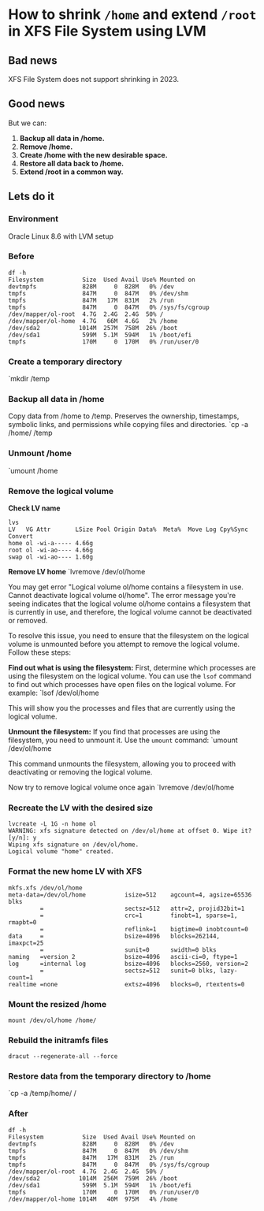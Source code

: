 # How to shrink `/home` and extend `/root` in XFS File System using LVM
## Bad news
XFS File System does not support shrinking in 2023.
## Good news
But we can:
1. **Backup all data in /home.**
2. **Remove /home.**
3. **Create /home with the new desirable space.**
4. **Restore all data back to /home.**
5. **Extend /root in a common way.**
## Lets do it
### Environment
Oracle Linux 8.6 with LVM setup
### Before
```
df -h
Filesystem           Size  Used Avail Use% Mounted on
devtmpfs             828M     0  828M   0% /dev
tmpfs                847M     0  847M   0% /dev/shm
tmpfs                847M   17M  831M   2% /run
tmpfs                847M     0  847M   0% /sys/fs/cgroup
/dev/mapper/ol-root  4.7G  2.4G  2.4G  50% /
/dev/mapper/ol-home  4.7G   66M  4.6G   2% /home
/dev/sda2           1014M  257M  758M  26% /boot
/dev/sda1            599M  5.1M  594M   1% /boot/efi
tmpfs                170M     0  170M   0% /run/user/0
```
### Create a temporary directory
`mkdir /temp
### Backup all data in /home
Copy data from /home to /temp. Preserves the ownership, timestamps, symbolic links, and permissions while copying files and directories.
`cp -a /home/ /temp
### Unmount /home
`umount /home
### Remove the logical volume
**Check LV name**
```
lvs
LV   VG Attr       LSize Pool Origin Data%  Meta%  Move Log Cpy%Sync Convert
home ol -wi-a----- 4.66g
root ol -wi-ao---- 4.66g
swap ol -wi-ao---- 1.60g
```

**Remove LV home**
`lvremove /dev/ol/home

You may get error "Logical volume ol/home contains a filesystem in use. Cannot deactivate logical volume ol/home". The error message you're seeing indicates that the logical volume ol/home contains a filesystem that is currently in use, and therefore, the logical volume cannot be deactivated or removed.

To resolve this issue, you need to ensure that the filesystem on the logical volume is unmounted before you attempt to remove the logical volume. Follow these steps:

**Find out what is using the filesystem:** First, determine which processes are using the filesystem on the logical volume. You can use the `lsof` command to find out which processes have open files on the logical volume. For example:
`lsof /dev/ol/home

This will show you the processes and files that are currently using the logical volume.

**Unmount the filesystem:** If you find that processes are using the filesystem, you need to unmount it. Use the `umount` command:
`umount /dev/ol/home

This command unmounts the filesystem, allowing you to proceed with deactivating or removing the logical volume.

Now try to remove logical volume once again
`lvremove /dev/ol/home
### Recreate the LV with the desired size
```
lvcreate -L 1G -n home ol
WARNING: xfs signature detected on /dev/ol/home at offset 0. Wipe it? [y/n]: y
Wiping xfs signature on /dev/ol/home.
Logical volume "home" created.
```

### Format the new home LV with XFS
```
mkfs.xfs /dev/ol/home
meta-data=/dev/ol/home           isize=512    agcount=4, agsize=65536 blks
         =                       sectsz=512   attr=2, projid32bit=1
         =                       crc=1        finobt=1, sparse=1, rmapbt=0
         =                       reflink=1    bigtime=0 inobtcount=0
data     =                       bsize=4096   blocks=262144, imaxpct=25
         =                       sunit=0      swidth=0 blks
naming   =version 2              bsize=4096   ascii-ci=0, ftype=1
log      =internal log           bsize=4096   blocks=2560, version=2
         =                       sectsz=512   sunit=0 blks, lazy-count=1
realtime =none                   extsz=4096   blocks=0, rtextents=0
```

### Mount the resized /home
`mount /dev/ol/home /home/`

### Rebuild the initramfs files
`dracut --regenerate-all --force`
### Restore data from the temporary directory to /home
`cp -a /temp/home/ /

### After
```
df -h
Filesystem           Size  Used Avail Use% Mounted on
devtmpfs             828M     0  828M   0% /dev
tmpfs                847M     0  847M   0% /dev/shm
tmpfs                847M   17M  831M   2% /run
tmpfs                847M     0  847M   0% /sys/fs/cgroup
/dev/mapper/ol-root  4.7G  2.4G  2.4G  50% /
/dev/sda2           1014M  256M  759M  26% /boot
/dev/sda1            599M  5.1M  594M   1% /boot/efi
tmpfs                170M     0  170M   0% /run/user/0
/dev/mapper/ol-home 1014M   40M  975M   4% /home
```